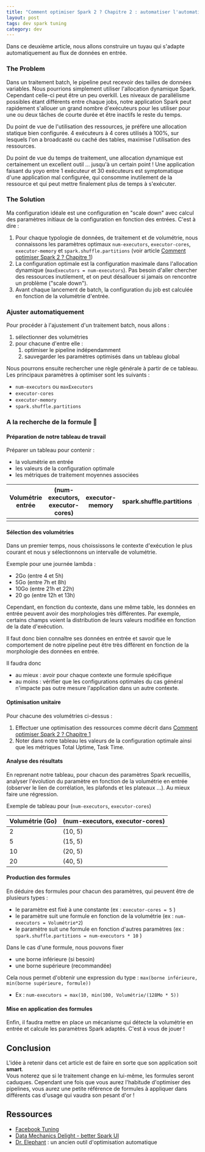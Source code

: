 ```yaml
---
title: "Comment optimiser Spark 2 ? Chapitre 2 : automatiser l'automatisation" 
layout: post
tags: dev spark tuning 
category: dev
---
```


Dans ce deuxième article, nous allons construire un tuyau qui s'adapte automatiquement au flux de données en entrée.
<!--more-->

### The Problem

Dans un traitement batch, le pipeline peut recevoir des tailles de données variables. Nous pourrions simplement utiliser l'allocation dynamique Spark.  
Cependant celle-ci peut être un peu overkill. Les niveaux de parallélisme possibles étant différents entre chaque jobs, notre application Spark peut rapidement
s'allouer un grand nombre d'exécuteurs pour les utiliser pour une ou deux tâches de courte durée et être inactifs le reste du temps.

Du point de vue de l'utilisation des ressources, je préfère une allocation statique bien configurée. 4 exécuteurs à 4 cores utilisés à 100%, sur lesquels l'on a broadcasté ou caché des tables, maximise l'utilisation des ressources.  

Du point de vue du temps de traitement, une allocation dynamique est certainement un excellent outil ... jusqu'à un certain point ! Une application faisant du yoyo entre 1 exécuteur et 30 exécuteurs est symptomatique d'une application mal configurée, qui consomme inutilement de la ressource et qui peut mettre finalement plus de temps à s'exécuter.

### The Solution 

Ma configuration idéale est une configuration en "scale down" avec calcul des paramètres initiaux de la configuration en fonction des entrées. C'est à dire : 
1. Pour chaque typologie de données, de traitement et de volumétrie, nous connaissons les paramètres optimaux `num-executors`, `executor-cores`, `executor-memory` et `spark.shuffle.partitions` (voir article [Comment optimiser Spark 2 ? Chapitre 1](spark_tuning_methodologie-part1))
2. La configuration optimale est la configuration maximale dans l'allocation dynamique (`maxExecutors = num-executors`). Pas besoin d'aller chercher des ressources inutilement, et on peut désallouer si jamais on rencontre un problème ("scale down").
3. Avant chaque lancement de batch, la configuration du job est calculée en fonction de la volumétrie d'entrée.


### Ajuster automatiquement

Pour procéder à l'ajustement d'un traitement batch, nous allons :

1. sélectionner des volumétries
2. pour chacune d'entre elle :
   1. optimiser le pipeline indépendamment
   2. sauvegarder les paramètres optimisés dans un tableau global

Nous pourrons ensuite rechercher une règle générale à partir de ce tableau.  
Les principaux paramètres à optimiser sont les suivants :

- `num-executors` ou `maxExecutors`
- `executor-cores`
- `executor-memory`
- `spark.shuffle.partitions`


### A la recherche de la formule 🧪

#### Préparation de notre tableau de travail

Préparer un tableau pour contenir :
- la volumétrie en entrée
- les valeurs de la configuration optimale
- les métriques de traitement moyennes associées

<div class="overflow-x-auto" markdown="1">

| Volumétrie entrée | (num-executors,  executor-cores) | executor-memory | spark.shuffle.partitions | Total Uptime | Task Time | max Shuffle Spill Disk |
| ----------------- | ------------------------------------ | ----------------- | -------------------------- | ------------ | --------- | ---------------------- |
|                   |                                      |                   |                            |              |           |                        |

</div>

#### Sélection des volumétries

Dans un premier temps, nous choississons le contexte d'exécution le plus courant et nous y sélectionnons un intervalle de volumétrie.

Exemple pour une journée lambda :

- 2Go (entre 4 et 5h)
- 5Go (entre 7h et 8h)
- 10Go (entre 21h et 22h)
- 20 go (entre 12h et 13h)

Cependant, en fonction du contexte, dans une même table, les données en entrée peuvent avoir des morphologies très différentes.
Par exemple, certains champs voient la distribution de leurs valeurs modifiée en fonction de la date d'exécution.

Il faut donc bien connaître ses données en entrée et savoir que le comportement de notre pipeline peut être très différent en fonction de la morphologie des données en entrée.

Il faudra donc
- au mieux : avoir pour chaque contexte une formule spécifique
- au moins : vérifier que les configurations optimales du cas général n'impacte pas outre mesure l'application dans un autre contexte.

#### Optimisation unitaire

Pour chacune des volumétries ci-dessus :
1.  Effectuer une optimisation des ressources comme décrit dans [Comment optimiser Spark 2 ? Chapitre 1](spark_tuning_methodologie-part1) 
2.  Noter dans notre tableau les valeurs de la configuration optimale ainsi que les métriques Total Uptime, Task Time.

#### Analyse des résultats

En reprenant notre tableau, pour chacun des paramètres Spark recueillis, analyser l'évolution du paramètre en fonction de la volumétrie en entrée (observer le lien de corrélation, les plafonds et les plateaux ...). Au mieux faire une régression.

Exemple de tableau pour (`num-executors`,  `executor-cores`)

<div class="overflow-x-auto" markdown="1">

| Volumétrie (Go) | (num-executors,  executor-cores) |
| --------------- | ------------------------------------ |
| 2               | (10, 5)                              |
| 5               | (15, 5)                              |
| 10              | (20, 5)                              |
| 20              | (40, 5)                              |

</div>

#### Production des formules

En déduire des formules pour chacun des paramètres, qui peuvent être de plusieurs types :
- le paramètre est fixé à une constante (ex : `executor-cores = 5` )
- le paramètre suit une formule en fonction de la volumétrie (ex : `num-executors = Volumétrie*2`) 
- le paramètre suit une formule en fonction d'autres paramètres (ex : `spark.shuffle.partitions = num-executors * 10` )

Dans le cas d'une formule, nous pouvons fixer
- une borne inférieure (si besoin)
- une borne supérieure (recommandée)

Cela nous permet d'obtenir une expression du type : `max(borne inférieure, min(borne supérieure, formule))`
- Ex : `num-executors = max(10, min(100, Volumétrie/(128Mo * 5))`

#### Mise en application des formules

Enfin, il faudra mettre en place un mécanisme qui détecte la volumétrie en entrée et calcule les paramètres Spark adaptés.
C'est à vous de jouer !

## Conclusion

L'idée à retenir dans cet article est de faire en sorte que son application soit **smart**.  
Vous noterez que si le traitement change en lui-même, les formules seront caduques.
Cependant une fois que vous aurez l'habitude d'optimiser des pipelines, vous aurez une petite référence de formules à appliquer dans différents cas d'usage qui vaudra son pesant d'or !

## Ressources

- [Facebook Tuning](https://www.slideshare.net/databricks/tuning-apache-spark-for-largescale-workloads-gaoxiang-liu-and-sital-kedia)
- [Data Mechanics Delight - better Spark UI](https://www.datamechanics.co/blog-post/building-a-better-spark-ui-data-mechanics-delight)
- [Dr. Elephant](https://www.databricks.com/fr/session/dr-elephant-for-monitoring-and-tuning-apache-spark-jobs-on-hadoop) : un ancien outil d'optimisation automatique
